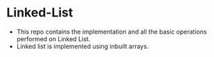 # Linked-List
- This repo contains the implementation and all the basic operations performed on Linked List.
- Linked list is implemented using inbuilt arrays.

